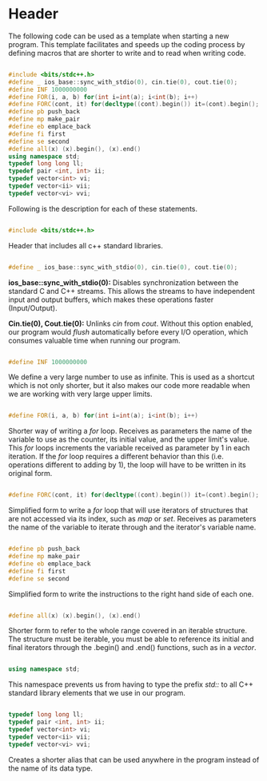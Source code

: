 # Header

The following code can be used as a template when starting a new program. This template facilitates and speeds up the coding process by defining macros that are shorter to write and to read when writing code.

```cpp

#include <bits/stdc++.h>
#define _ ios_base::sync_with_stdio(0), cin.tie(0), cout.tie(0);
#define INF 1000000000
#define FOR(i, a, b) for(int i=int(a); i<int(b); i++)
#define FORC(cont, it) for(decltype((cont).begin()) it=(cont).begin(); it!=(cont).end(); it++)
#define pb push_back
#define mp make_pair
#define eb emplace_back
#define fi first
#define se second
#define all(x) (x).begin(), (x).end()
using namespace std;
typedef long long ll;
typedef pair <int, int> ii;
typedef vector<int> vi;
typedef vector<ii> vii;
typedef vector<vi> vvi; 
```

Following is the description for each of these statements.

```cpp

#include <bits/stdc++.h>
```

Header that includes all c++ standard libraries.

```cpp

#define _ ios_base::sync_with_stdio(0), cin.tie(0), cout.tie(0);
```

**ios_base::sync_with_stdio(0):** Disables synchronization between the standard C and C++ streams. This allows the streams to have independent input and output buffers, which makes these operations faster (Input/Output).

**Cin.tie(0), Cout.tie(0):** Unlinks _cin_ from _cout_. Without this option enabled, our program would _flush_ automatically before every I/O operation, which consumes valuable time when running our program.

```cpp

#define INF 1000000000
```

We define a very large number to use as infinite. This is used as a shortcut which is not only shorter, but it also makes our code more readable when we are working with very large upper limits.

```cpp

#define FOR(i, a, b) for(int i=int(a); i<int(b); i++)
```

Shorter way of writing a _for_ loop. Receives as parameters the name of the variable to use as the counter, its initial value, and the upper limit's value. This _for_ loops increments the variable received as parameter by 1 in each iteration. If the _for_ loop requires a different behavior than this (i.e. operations different to adding by 1), the loop will have to be written in its original form.

```cpp

#define FORC(cont, it) for(decltype((cont).begin()) it=(cont).begin(); it!=(cont).end(); it++)
```
Simplified form to write a _for_ loop that will use iterators of structures that are not accessed via its index, such as _map_ or _set_. Receives as parameters the name of the variable to iterate through and the iterator's variable name.

```cpp

#define pb push_back
#define mp make_pair
#define eb emplace_back
#define fi first
#define se second
```
Simplified form to write the instructions to the right hand side of each one.

```cpp

#define all(x) (x).begin(), (x).end()
```

Shorter form to refer to the whole range covered in an iterable structure. The structure must be iterable, you must be able to reference its initial and final iterators through the .begin() and .end() functions, such as in a _vector_.

```cpp

using namespace std;
```

This namespace prevents us from having to type the prefix _std::_ to all C++ standard library elements that we use in our program.

```cpp

typedef long long ll;
typedef pair <int, int> ii;
typedef vector<int> vi;
typedef vector<ii> vii;
typedef vector<vi> vvi;
```
Creates a shorter alias that can be used anywhere in the program instead of the name of its data type.
